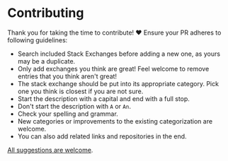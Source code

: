 # Contributing

Thank you for taking the time to contribute! ♥️ Ensure your PR adheres to following guidelines:

- Search included Stack Exchanges before adding a new one, as yours may be a duplicate.
- Only add exchanges you think are great! Feel welcome to remove entries that you think aren't great!
- The stack exchange should be put into its appropriate category. Pick one you think is closest if you are not sure.
- Start the description with a capital and end with a full stop.
- Don't start the description with `A` or `An`.
- Check your spelling and grammar.
- New categories or improvements to the existing categorization are welcome.
- You can also add related links and repositories in the end.

[All suggestions are welcome](../../edit/master/readme.md).
